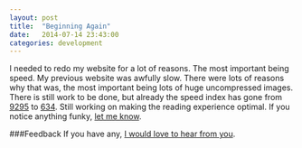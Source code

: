 ```yaml
---
layout: post
title:  "Beginning Again"
date:   2014-07-14 23:43:00
categories: development
---
```



I needed to redo my website for a lot of reasons. The most important being speed.
My previous website was awfully slow.
There were lots of reasons why that was, the most important being lots of huge uncompressed images.
There is still work to be done, but already the speed index has gone from [9295](http://www.webpagetest.org/result/140602_PK_24V/) to [634](http://www.webpagetest.org/result/140602_82_246/).
Still working on making the reading experience optimal.
If you notice anything funky, [let me know](https://github.com/philipcdavis/philipcdavis.github.io/issues).


###Feedback
If you have any, [I would love to hear from you](http://www.twitter.com/philipcdavis).


  [1]: http://trentwalton.com/2012/06/19/fluid-type/ "fluid type"
